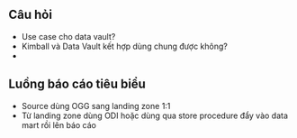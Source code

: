 ## Câu hỏi
- Use case cho data vault?
- Kimball và Data Vault kết hợp dùng chung được không?
- 

## Luồng báo cáo tiêu biểu
- Source dùng OGG sang landing zone 1:1
- Từ landing zone dùng ODI hoặc dùng qua store procedure đẩy vào data mart rồi lên báo cáo
